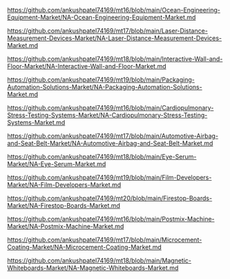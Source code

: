 <p><a href="https://github.com/ankushpatel74169/mt16/blob/main/Ocean-Engineering-Equipment-Market/NA-Ocean-Engineering-Equipment-Market.md">https://github.com/ankushpatel74169/mt16/blob/main/Ocean-Engineering-Equipment-Market/NA-Ocean-Engineering-Equipment-Market.md</a></p><p><a href="https://github.com/ankushpatel74169/mt17/blob/main/Laser-Distance-Measurement-Devices-Market/NA-Laser-Distance-Measurement-Devices-Market.md">https://github.com/ankushpatel74169/mt17/blob/main/Laser-Distance-Measurement-Devices-Market/NA-Laser-Distance-Measurement-Devices-Market.md</a></p><p><a href="https://github.com/ankushpatel74169/mt18/blob/main/Interactive-Wall-and-Floor-Market/NA-Interactive-Wall-and-Floor-Market.md">https://github.com/ankushpatel74169/mt18/blob/main/Interactive-Wall-and-Floor-Market/NA-Interactive-Wall-and-Floor-Market.md</a></p><p><a href="https://github.com/ankushpatel74169/mt19/blob/main/Packaging-Automation-Solutions-Market/NA-Packaging-Automation-Solutions-Market.md">https://github.com/ankushpatel74169/mt19/blob/main/Packaging-Automation-Solutions-Market/NA-Packaging-Automation-Solutions-Market.md</a></p><p><a href="https://github.com/ankushpatel74169/mt16/blob/main/Cardiopulmonary-Stress-Testing-Systems-Market/NA-Cardiopulmonary-Stress-Testing-Systems-Market.md">https://github.com/ankushpatel74169/mt16/blob/main/Cardiopulmonary-Stress-Testing-Systems-Market/NA-Cardiopulmonary-Stress-Testing-Systems-Market.md</a></p><p><a href="https://github.com/ankushpatel74169/mt17/blob/main/Automotive-Airbag-and-Seat-Belt-Market/NA-Automotive-Airbag-and-Seat-Belt-Market.md">https://github.com/ankushpatel74169/mt17/blob/main/Automotive-Airbag-and-Seat-Belt-Market/NA-Automotive-Airbag-and-Seat-Belt-Market.md</a></p><p><a href="https://github.com/ankushpatel74169/mt18/blob/main/Eye-Serum-Market/NA-Eye-Serum-Market.md">https://github.com/ankushpatel74169/mt18/blob/main/Eye-Serum-Market/NA-Eye-Serum-Market.md</a></p><p><a href="https://github.com/ankushpatel74169/mt19/blob/main/Film-Developers-Market/NA-Film-Developers-Market.md">https://github.com/ankushpatel74169/mt19/blob/main/Film-Developers-Market/NA-Film-Developers-Market.md</a></p><p><a href="https://github.com/ankushpatel74169/mt20/blob/main/Firestop-Boards-Market/NA-Firestop-Boards-Market.md">https://github.com/ankushpatel74169/mt20/blob/main/Firestop-Boards-Market/NA-Firestop-Boards-Market.md</a></p><p><a href="https://github.com/ankushpatel74169/mt16/blob/main/Postmix-Machine-Market/NA-Postmix-Machine-Market.md">https://github.com/ankushpatel74169/mt16/blob/main/Postmix-Machine-Market/NA-Postmix-Machine-Market.md</a></p><p><a href="https://github.com/ankushpatel74169/mt17/blob/main/Microcement-Coating-Market/NA-Microcement-Coating-Market.md">https://github.com/ankushpatel74169/mt17/blob/main/Microcement-Coating-Market/NA-Microcement-Coating-Market.md</a></p><p><a href="https://github.com/ankushpatel74169/mt18/blob/main/Magnetic-Whiteboards-Market/NA-Magnetic-Whiteboards-Market.md">https://github.com/ankushpatel74169/mt18/blob/main/Magnetic-Whiteboards-Market/NA-Magnetic-Whiteboards-Market.md</a></p>
